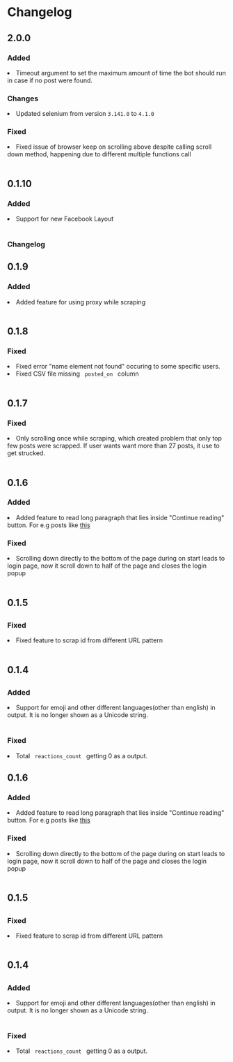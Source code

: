 <h1> Changelog </h1>
<section>
<h2> 2.0.0 </h2>
<h3>Added</h3>
<li>Timeout argument to set the maximum amount of time the bot should run in case if no post were found.</li>
<h3>Changes</h3>
<li>Updated selenium from version <code>3.141.0</code> to <code>4.1.0</code> </li>
<h3>Fixed</h3>
<li>Fixed issue of browser keep on scrolling above despite calling scroll down method, happening due to different multiple functions call  </li>
<br>
<section>
<h2> 0.1.10 </h2>
<h3>Added</h3>
<li>Support for new Facebook Layout</li>

<br>
<h1> Changelog </h1>
<section>
<h2> 0.1.9 </h2>
<h3>Added</h3>
<li>Added feature for using proxy while scraping</li>

<br>


<section>
<h2> 0.1.8 </h2>
<h3>Fixed</h3>
<li>Fixed error "name element not found" occuring to some specific users.</li>
<li>Fixed CSV file missing <code> posted_on </code> column</li>
<br>


<h2> 0.1.7 </h2>
<h3>Fixed</h3>
<li>Only scrolling once while scraping, which created problem that only top few posts were scrapped. If user wants want more than 27 posts, it use to get strucked.</li>

<br>


<h2> 0.1.6 </h2>
<h3>Added</h3>
<li>Added feature to read long paragraph that lies inside "Continue reading" button. For e.g posts like <a href="https://www.facebook.com/permalink.php?story_fbid=174993781068849&id=109867790914782&__tn__=K-R" target="_blank">this</a></li>
<h3>Fixed</h3>
<li>Scrolling down directly to the bottom of the page during on start leads to login page, now it scroll down to half of the page and closes the login popup</li>
<br>

<h2> 0.1.5 <h2>
<h3>Fixed</h3>
<li>Fixed feature to scrap id from different URL pattern</li>

<br>

<h2> 0.1.4 <h2>
<h3>Added</h3>
<li> Support for emoji and other different languages(other than english) in output. It is no longer shown as a Unicode string.</li>

<br>

<h3> Fixed </h3>
<li> Total <code> reactions_count </code> getting 0 as a output. </li>

</section>
<section>

<h2> 0.1.6 </h2>
<h3>Added</h3>
<li>Added feature to read long paragraph that lies inside "Continue reading" button. For e.g posts like <a href="https://www.facebook.com/permalink.php?story_fbid=174993781068849&id=109867790914782&__tn__=K-R" target="_blank">this</a></li>
<h3>Fixed</h3>
<li>Scrolling down directly to the bottom of the page during on start leads to login page, now it scroll down to half of the page and closes the login popup</li>
<br>

<h2> 0.1.5 <h2>
<h3>Fixed</h3>
<li>Fixed feature to scrap id from different URL pattern</li>

<br>

<h2> 0.1.4 <h2>
<h3>Added</h3>
<li> Support for emoji and other different languages(other than english) in output. It is no longer shown as a Unicode string.</li>

<br>

<h3> Fixed </h3>
<li> Total <code> reactions_count </code> getting 0 as a output. </li>

</section>

